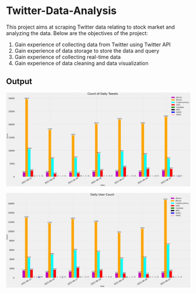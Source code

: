 # Twitter-Data-Analysis
This project aims at scraping Twitter data relating to stock market and analyzing the data. 
Below are the objectives of the project:
1) Gain experience of collecting data from Twitter using Twitter API 
2) Gain experience of data storage to store the data and query 
3) Gain experience of collecting real-time data 
4) Gain experience of data cleaning and data visualization

## Output

![ML](count_of_daily_tweets.JPG)

![ML](daily_user_count.JPG)
